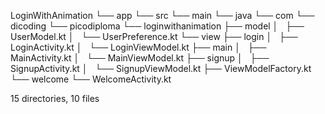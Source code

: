 LoginWithAnimation
└── app
    └── src
        └── main
            └── java
                └── com
                    └── dicoding
                        └── picodiploma
                            └── loginwithanimation
                                ├── model
                                │   ├── UserModel.kt
                                │   └── UserPreference.kt
                                └── view
                                    ├── login
                                    │   ├── LoginActivity.kt
                                    │   └── LoginViewModel.kt
                                    ├── main
                                    │   ├── MainActivity.kt
                                    │   └── MainViewModel.kt
                                    ├── signup
                                    │   ├── SignupActivity.kt
                                    │   └── SignupViewModel.kt
                                    ├── ViewModelFactory.kt
                                    └── welcome
                                        └── WelcomeActivity.kt

15 directories, 10 files
